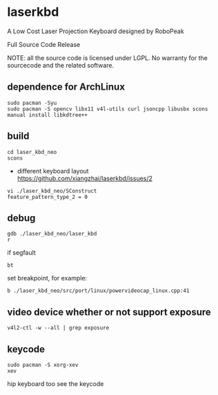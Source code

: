 laserkbd 
========

A Low Cost Laser Projection Keyboard designed by RoboPeak 

Full Source Code Release 

NOTE: all the source code is licensed under LGPL. 
No warranty for the sourcecode and the related software.

## dependence for ArchLinux 
```
sudo pacman -Syu
sudo pacman -S opencv libx11 v4l-utils curl jsoncpp libusbx scons 
manual install libkdtree++
```

## build
```
cd laser_kbd_neo
scons
```
* different keyboard layout
https://github.com/xiangzhai/laserkbd/issues/2
```
vi ./laser_kbd_neo/SConstruct 
feature_pattern_type_2 = 0
```

## debug 
```
gdb ./laser_kbd_neo/laser_kbd 
r
```

if segfault
```
bt
```

set breakpoint, for example:
```
b ./laser_kbd_neo/src/port/linux/powervideocap_linux.cpp:41
```

## video device whether or not support exposure 
```
v4l2-ctl -w --all | grep exposure
```

## keycode                                                                      
```                                                                             
sudo pacman -S xorg-xev                                                         
xev                     
```                                                        
hip keyboard too see the keycode                                                             
